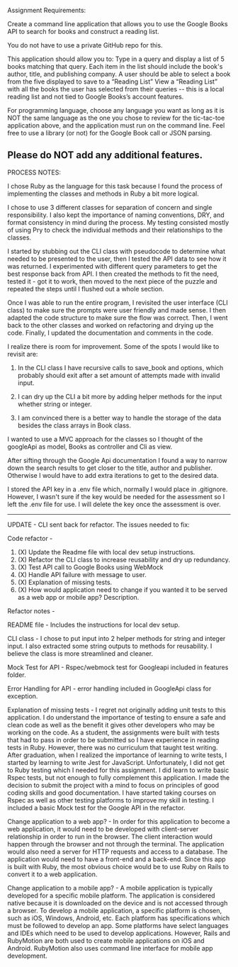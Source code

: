 Assignment Requirements:

Create a command line application that allows you to use the Google Books API to search for books and construct a reading list. 
 
You do not have to use a private GitHub repo for this.
 
This application should allow you to:
Type in a query and display a list of 5 books matching that query.
Each item in the list should include the book's author, title, and publishing company.
A user should be able to select a book from the five displayed to save to a “Reading List”
View a “Reading List” with all the books the user has selected from their queries -- this is a local reading list and not tied to Google Books’s account features.
 
For programming language, choose any language you want as long as it is NOT the same language as the one you chose to review for the tic-tac-toe application above, and the application must run on the command line. Feel free to use a library (or not) for the Google Book call or JSON parsing.
 
Please do NOT add any additional features. 
-----------------
PROCESS NOTES:

I chose Ruby as the language for this task because I found the process of implementing the classes and methods in Ruby a bit more logical. 

I chose to use 3 different classes for separation of concern and single responsibility. I also kept the importance of naming conventions,  DRY, and format consistency in mind during the process. My testing consisted mostly of using Pry to check the individual methods and their relationships to the classes.  

I started by stubbing out the CLI class with pseudocode to determine what needed to be presented to the user, then I tested the API data to see how it was returned. I experimented with different query parameters to get the best response back from API. I then created the methods to fit the need, tested it - got it to work, then moved to the next piece of the puzzle and repeated the steps until I flushed out a whole section. 

Once I was able to run the entire program, I revisited the user interface (CLI class) to make sure the prompts were user friendly and made sense. I then adapted the code structure to make sure the flow was correct. Then, I went back to the other classes and worked on refactoring and drying up the code. Finally, I updated the documentation and comments in the code.

I realize there is room for improvement. Some of the spots I would like to revisit are:

1) In the CLI class I have recursive calls to save_book and options, which probably should exit after a set amount of attempts made with invalid input.

2) I can dry up the CLI a bit more by adding helper methods for the input whether string or integer.

3) I am convinced there is a better way to handle the storage of the data besides the class arrays in Book class.

I wanted to use a MVC approach for the classes so I thought of the googleApi as model, Books as controller and Cli as view.  

After sifting through the Google Api documentation I found a way to narrow down the search results to get closer to the title, author and publisher. Otherwise I would have to add extra iterations to get to the desired data. 

I stored the API key in a .env file which, normally I would place in .gitignore. However, I wasn't sure if the key would be needed for the assessment so I left the .env file for use. I will delete the key once the assessment is over.

-------------
UPDATE - CLI sent back for refactor. The issues needed to fix:

Code refactor -
1. (X) Update the Readme file with local dev setup instructions.
2. (X) Refactor the CLI class to increase reusability and dry up redundancy.
3. (X) Test API call to Google Books using WebMock
4. (X) Handle API failure with message to user.
5. (X) Explanation of missing tests.
6. (X) How would application need to change if you wanted it to be served as a web app or mobile app? Description.

Refactor notes -

README file - Includes the instructions for local dev setup.

CLI class - I chose to put input into 2 helper methods for string and integer input. I also extracted some string outputs to methods for reusability. I believe the class is more streamlined and cleaner.

Mock Test for API - Rspec/webmock test for Googleapi included in features folder.

Error Handling for API - error handling included in GoogleApi class for exception.

Explanation of missing tests - I regret not originally adding unit tests to this application. I do understand the importance of testing to ensure a safe and clean code as well as the benefit it gives other developers who may be working on the code. As a student, the assignments were built with tests that had to pass in order to be submitted so I have experience in reading tests in Ruby. However, there was no curriculum that taught test writing. After graduation, when I realized the importance of learning to write tests, I started by learning to write Jest for JavaScript. Unfortunately, I did not get to Ruby testing which I needed for this assignment. I did learn to write basic Rspec tests, but not enough to fully complement this application. I made the decision to submit the project with a mind to focus on principles of good coding skills and good documentation. I have started taking courses on Rspec as well as other testing platforms to improve my skill in testing. I included a basic Mock test for the Google API in the refactor.

Change application to a web app? - In order for this application to become a web application, it would need to be developed with client-server relationship in order to run in the browser. The client interaction would happen through the browser and not through the terminal. The application would also need a server for HTTP requests and access to a database. The application would need to have a front-end and a back-end. Since this app is built with Ruby, the most obvious choice would be to use Ruby on Rails to convert it to a web application.

Change application to a mobile app? - A mobile application is typically developed for a specific mobile platform. The application is considered native because it is downloaded on the device and is not accessed through a browser. To develop a mobile application, a specific platform is chosen, such as iOS, Windows, Android, etc. Each platform has specifications which must be followed to develop an app. Some platforms have select languages and IDEs which need to be used to develop applications. However, Rails and RubyMotion are both used to create mobile applications on iOS and Android. RubyMotion also uses command line interface for mobile app development. 
